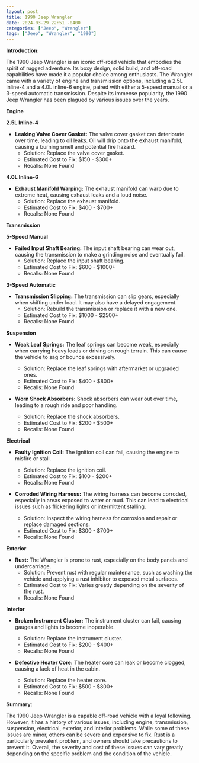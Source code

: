 ```yaml
---
layout: post
title: 1990 Jeep Wrangler
date: 2024-03-29 22:51 -0400
categories: ["Jeep", "Wrangler"]
tags: ["Jeep", "Wrangler", "1990"]
---
```

**Introduction:**

The 1990 Jeep Wrangler is an iconic off-road vehicle that embodies the spirit of rugged adventure. Its boxy design, solid build, and off-road capabilities have made it a popular choice among enthusiasts. The Wrangler came with a variety of engine and transmission options, including a 2.5L inline-4 and a 4.0L inline-6 engine, paired with either a 5-speed manual or a 3-speed automatic transmission. Despite its immense popularity, the 1990 Jeep Wrangler has been plagued by various issues over the years.

**Engine**

**2.5L Inline-4**

* **Leaking Valve Cover Gasket:** The valve cover gasket can deteriorate over time, leading to oil leaks. Oil will drip onto the exhaust manifold, causing a burning smell and potential fire hazard.
    * Solution: Replace the valve cover gasket.
    * Estimated Cost to Fix: $150 - $300+
    * Recalls: None Found

**4.0L Inline-6**

* **Exhaust Manifold Warping:** The exhaust manifold can warp due to extreme heat, causing exhaust leaks and a loud noise.
    * Solution: Replace the exhaust manifold.
    * Estimated Cost to Fix: $400 - $700+
    * Recalls: None Found

**Transmission**

**5-Speed Manual**

* **Failed Input Shaft Bearing:** The input shaft bearing can wear out, causing the transmission to make a grinding noise and eventually fail.
    * Solution: Replace the input shaft bearing.
    * Estimated Cost to Fix: $600 - $1000+
    * Recalls: None Found

**3-Speed Automatic**

* **Transmission Slipping:** The transmission can slip gears, especially when shifting under load. It may also have a delayed engagement.
    * Solution: Rebuild the transmission or replace it with a new one.
    * Estimated Cost to Fix: $1000 - $2500+
    * Recalls: None Found

**Suspension**

* **Weak Leaf Springs:** The leaf springs can become weak, especially when carrying heavy loads or driving on rough terrain. This can cause the vehicle to sag or bounce excessively.
    * Solution: Replace the leaf springs with aftermarket or upgraded ones.
    * Estimated Cost to Fix: $400 - $800+
    * Recalls: None Found

* **Worn Shock Absorbers:** Shock absorbers can wear out over time, leading to a rough ride and poor handling.
    * Solution: Replace the shock absorbers.
    * Estimated Cost to Fix: $200 - $500+
    * Recalls: None Found

**Electrical**

* **Faulty Ignition Coil:** The ignition coil can fail, causing the engine to misfire or stall.
    * Solution: Replace the ignition coil.
    * Estimated Cost to Fix: $100 - $200+
    * Recalls: None Found

* **Corroded Wiring Harness:** The wiring harness can become corroded, especially in areas exposed to water or mud. This can lead to electrical issues such as flickering lights or intermittent stalling.
    * Solution: Inspect the wiring harness for corrosion and repair or replace damaged sections.
    * Estimated Cost to Fix: $300 - $700+
    * Recalls: None Found

**Exterior**

* **Rust:** The Wrangler is prone to rust, especially on the body panels and undercarriage.
    * Solution: Prevent rust with regular maintenance, such as washing the vehicle and applying a rust inhibitor to exposed metal surfaces.
    * Estimated Cost to Fix: Varies greatly depending on the severity of the rust.
    * Recalls: None Found

**Interior**

* **Broken Instrument Cluster:** The instrument cluster can fail, causing gauges and lights to become inoperable.
    * Solution: Replace the instrument cluster.
    * Estimated Cost to Fix: $200 - $400+
    * Recalls: None Found

* **Defective Heater Core:** The heater core can leak or become clogged, causing a lack of heat in the cabin.
    * Solution: Replace the heater core.
    * Estimated Cost to Fix: $500 - $800+
    * Recalls: None Found

**Summary:**

The 1990 Jeep Wrangler is a capable off-road vehicle with a loyal following. However, it has a history of various issues, including engine, transmission, suspension, electrical, exterior, and interior problems. While some of these issues are minor, others can be severe and expensive to fix. Rust is a particularly prevalent problem, and owners should take precautions to prevent it. Overall, the severity and cost of these issues can vary greatly depending on the specific problem and the condition of the vehicle.
